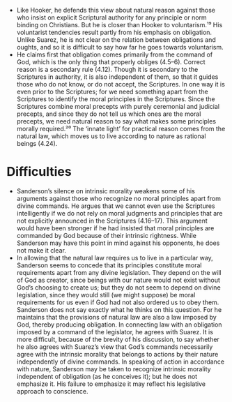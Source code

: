- Like Hooker, he defends this view about natural reason against those who insist on explicit Scriptural authority for any principle or norm binding on Christians. But he is closer than Hooker to voluntarism.¹⁹ His voluntarist tendencies result partly from his emphasis on obligation. Unlike Suarez, he is not clear on the relation between obligations and oughts, and so it is difficult to say how far he goes towards voluntarism. 
- He claims first that obligation comes primarily from the command of God, which is the only thing that properly obliges (4.5–6). Correct reason is a secondary rule (4.12). Though it is secondary to the Scriptures in authority, it is also independent of them, so that it guides those who do not know, or do not accept, the Scriptures. In one way it is even prior to the Scriptures; for we need something apart from the Scriptures to identify the moral principles in the Scriptures. Since the Scriptures combine moral precepts with purely ceremonial and judicial precepts, and since they do not tell us which ones are the moral precepts, we need natural reason to say what makes some principles morally required.²⁰ The ‘innate light’ for practical reason comes from the natural law, which moves us to live according to nature as rational beings (4.24).
 

# Difficulties

- Sanderson’s silence on intrinsic morality weakens some of his arguments against those who recognize no moral principles apart from divine commands. He argues that we cannot even use the Scriptures intelligently if we do not rely on moral judgments and principles that are not explicitly announced in the Scriptures (4.16–17). This argument would have been stronger if he had insisted that moral principles are commanded by God because of their intrinsic rightness. While Sanderson may have this point in mind against his opponents, he does not make it clear. 
- In allowing that the natural law requires us to live in a particular way, Sanderson seems to concede that its principles constitute moral requirements apart from any divine legislation. They depend on the will of God as creator, since beings with our nature would not exist without God’s choosing to create us; but they do not seem to depend on divine legislation, since they would still (we might suppose) be moral requirements for us even if God had not also ordered us to obey them. Sanderson does not say exactly what he thinks on this question. For he maintains that the provisions of natural law are also a law imposed by God, thereby producing obligation. In connecting law with an obligation imposed by a command of the legislator, he agrees with Suarez. It is more difficult, because of the brevity of his discussion, to say whether he also agrees with Suarez’s view that God’s commands necessarily agree with the intrinsic morality that belongs to actions by their nature independently of divine commands. In speaking of action in accordance with nature, Sanderson may be taken to recognize intrinsic morality independent of obligation (as he conceives it); but he does not emphasize it. His failure to emphasize it may reflect his legislative approach to conscience. 